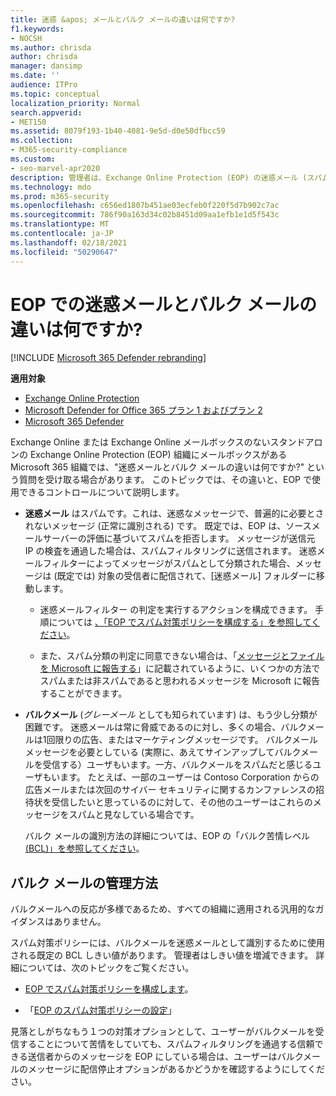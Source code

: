 ```yaml
---
title: 迷惑 &apos; メールとバルク メールの違いは何ですか?
f1.keywords:
- NOCSH
ms.author: chrisda
author: chrisda
manager: dansimp
ms.date: ''
audience: ITPro
ms.topic: conceptual
localization_priority: Normal
search.appverid:
- MET150
ms.assetid: 8079f193-1b40-4081-9e5d-d0e50dfbcc59
ms.collection:
- M365-security-compliance
ms.custom:
- seo-marvel-apr2020
description: 管理者は、Exchange Online Protection (EOP) の迷惑メール (スパム) とバルク メール (グレー メール) の違いについて学習できます。
ms.technology: mdo
ms.prod: m365-security
ms.openlocfilehash: c656ed1807b451ae03ecfeb0f220f5d7b902c7ac
ms.sourcegitcommit: 786f90a163d34c02b8451d09aa1efb1e1d5f543c
ms.translationtype: MT
ms.contentlocale: ja-JP
ms.lasthandoff: 02/18/2021
ms.locfileid: "50290647"
---
```

# <a name="whats-the-difference-between-junk-email-and-bulk-email-in-eop"></a>EOP での迷惑メールとバルク メールの違いは何ですか?

[!INCLUDE [Microsoft 365 Defender rebranding](../includes/microsoft-defender-for-office.md)]

**適用対象**
- [Exchange Online Protection](exchange-online-protection-overview.md)
- [Microsoft Defender for Office 365 プラン 1 およびプラン 2](office-365-atp.md)
- [Microsoft 365 Defender](../mtp/microsoft-threat-protection.md)

Exchange Online または Exchange Online メールボックスのないスタンドアロンの Exchange Online Protection (EOP) 組織にメールボックスがある Microsoft 365 組織では、"迷惑メールとバルク メールの違いは何ですか?" という質問を受け取る場合があります。 このトピックでは、その違いと、EOP で使用できるコントロールについて説明します。

- **迷惑メール** はスパムです。これは、迷惑なメッセージで、普遍的に必要とされないメッセージ (正常に識別される) です。 既定では、EOP は、ソースメールサーバーの評価に基づいてスパムを拒否します。 メッセージが送信元 IP の検査を通過した場合は、スパムフィルタリングに送信されます。 迷惑メールフィルターによってメッセージがスパムとして分類された場合、メッセージは (既定では) 対象の受信者に配信されて、[迷惑メール] フォルダーに移動します。

  - 迷惑メールフィルター の判定を実行するアクションを構成できます。 手順については [、「EOP でスパム対策ポリシーを構成する」を参照してください](configure-your-spam-filter-policies.md)。

  - また、スパム分類の判定に同意できない場合は、「[メッセージとファイルを Microsoft に報告する](report-junk-email-messages-to-microsoft.md)」に記載されているように、いくつかの方法でスパムまたは非スパムであると思われるメッセージを Microsoft に報告することができます。

- **バルクメール** (_グレーメール_ としても知られています) は、もう少し分類が困難です。 迷惑メールは常に脅威であるのに対し、多くの場合、バルクメールは1回限りの広告、またはマーケティングメッセージです。 バルクメールメッセージを必要としている (実際に、あえてサインアップしてバルクメールを受信する）ユーザもいます。一方、バルクメールをスパムだと感じるユーザもいます。 たとえば、一部のユーザーは Contoso Corporation からの広告メールまたは次回のサイバー セキュリティに関するカンファレンスの招待状を受信したいと思っているのに対して、その他のユーザーはこれらのメッセージをスパムと見なしている場合です。

  バルク メールの識別方法の詳細については、EOP の「バルク苦情レベル [(BCL)」を参照してください](bulk-complaint-level-values.md)。

## <a name="how-to-manage-bulk-email"></a>バルク メールの管理方法

バルクメールへの反応が多様であるため、すべての組織に適用される汎用的なガイダンスはありません。

スパム対策ポリシーには、バルクメールを迷惑メールとして識別するために使用される既定の BCL しきい値があります。 管理者はしきい値を増減できます。 詳細については、次のトピックをご覧ください。

- [EOP でスパム対策ポリシーを構成します](configure-your-spam-filter-policies.md)。

- 「[EOP のスパム対策ポリシーの設定](recommended-settings-for-eop-and-office365-atp.md#eop-anti-spam-policy-settings)」

見落としがちなもう１つの対策オプションとして、ユーザーがバルクメールを受信することについて苦情をしていても、スパムフィルタリングを通過する信頼できる送信者からのメッセージを EOP にしている場合は、ユーザーはバルクメールのメッセージに配信停止オプションがあるかどうかを確認するようにしてください。
